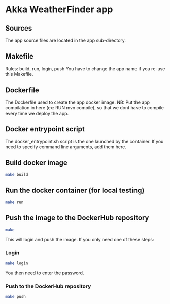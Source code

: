 # Akka WeatherFinder app

## Sources

The app source files are located in the app sub-directory.

## Makefile
Rules: build, run, login, push
You have to change the app name if you re-use this Makefile.

## Dockerfile

The Dockerfile used to create the app docker image.
NB: Put the app compilation in here (ex: RUN mvn compile), so that we dont have to compile every time we deploy the app.

## Docker entrypoint script

The docker_entrypoint.sh script is the one launched by the container. If you need to specify command line arguments, add them here.

## Build docker image

```bash
make build
```

## Run the docker container (for local testing)
```bash
make run
```

## Push the image to the DockerHub repository

```bash
make
```
This will login and push the image.
If you only need one of these steps:

### Login
```bash
make login
```
You then need to enter the password.

### Push to the DockerHub repository
```bash
make push
```
